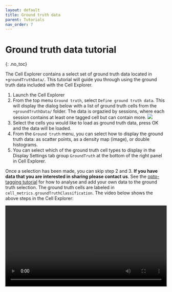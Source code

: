 ```yaml
---
layout: default
title: Ground truth data
parent: Tutorials
nav_order: 7
---
```

# Ground truth data tutorial
{: .no_toc}

The Cell Explorer contains a select set of ground truth data located in `+groundTruthData/`. This tutorial will guide you through using the ground truth data included with the Cell Explorer.

1. Launch the Cell Explorer
2. From the top menu `Ground truth`, select `Define ground truth data`. This will display the dialog below with a list of ground truth cells from the `+groundTruthData/` folder. The data is orgazied by sessions, where each session contains at least one tagged cell but can contain more.
![](https://buzsakilab.com/wp/wp-content/uploads/2020/03/GroundTruthCellsDialog.png)
3. Select the cells you would like to load as ground truth data, press OK and the data will be loaded.
4. From the `Ground truth` menu, you can select how to display the ground truth data: as scatter points, as a density map (image), or double histograms.
5. You can select which of the ground truth cell types to display in the Display Settings tab group `GroundTruth` at the bottom of the right panel in Cell Explorer.

Once a selection has been made, you can skip step 2 and 3. __If you have data that you are interested in sharing please contact us__. See the [opto-tagging tutorial](/Cell-Explorer/tutorials/optotagging-tutorial/) for how to analyse and add your own data to the ground truth selection. The ground truth cells are labeled in `cell_metrics.groundTruthClassification`.  The video below shows the above steps in the Cell Explorer:

<video width="100%" height="auto" controls="controls">
  <source src="https://buzsakilab.com/wp/wp-content/uploads/2020/01/GroundTruthTutorial.mp4" type="video/mp4">
</video>
